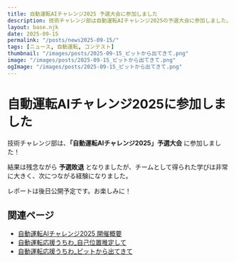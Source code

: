 ```yaml
---
title: 自動運転AIチャレンジ2025 予選大会に参加しました
description: 技術チャレンジ部は自動運転AIチャレンジ2025の予選大会に参加しました。残念ながら予選敗退となりましたが、多くの学びを得ることができました。
layout: base.njk
date: 2025-09-15
permalink: "/posts/news2025-09-15/"
tags: [ニュース, 自動運転, コンテスト]
thumbnail: "/images/posts/2025-09-15_ピットから出てきて.png"
image: "/images/posts/2025-09-15_ピットから出てきて.png"
ogImage: "/images/posts/2025-09-15_ピットから出てきて.png"
---
```


# 自動運転AIチャレンジ2025に参加しました

技術チャレンジ部は、**「自動運転AIチャレンジ2025」予選大会** に参加しました！  

結果は残念ながら **予選敗退** となりましたが、チームとして得られた学びは非常に大きく、次につながる経験になりました。  

レポートは後日公開予定です。お楽しみに！

## 関連ページ

- [自動運転AIチャレンジ2025 開催概要](https://www.jsae.or.jp/jaaic2025/overview/)
- [自動運転応援うちわ_自己位置推定して](https://github.com/ChallengeClub/public_assets/blob/main/%E8%87%AA%E5%8B%95%E9%81%8B%E8%BB%A2%E3%81%86%E3%81%A1%E3%82%8F.pdf)
- [自動運転応援うちわ_ピットから出てきて](https://github.com/ChallengeClub/public_assets/blob/main/%E8%87%AA%E5%8B%95%E9%81%8B%E8%BB%A2%E3%81%86%E3%81%A1%E3%82%8F_%E3%83%94%E3%83%83%E3%83%88%E3%81%8B%E3%82%89%E5%87%BA%E3%81%A6%E3%81%8D%E3%81%A6.pdf)